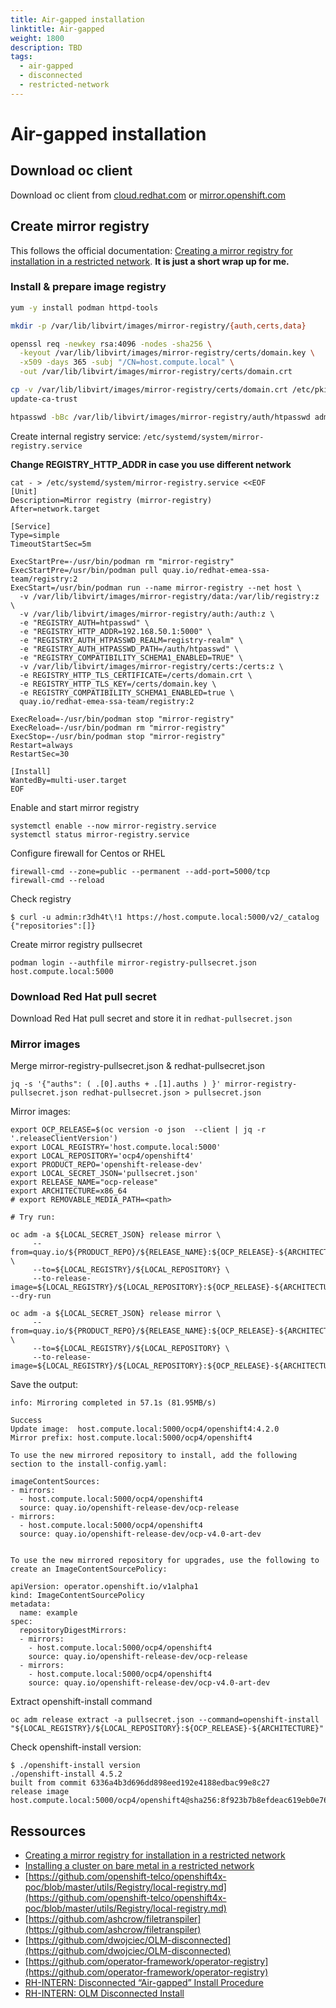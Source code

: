 ```yaml
---
title: Air-gapped installation
linktitle: Air-gapped
weight: 1800
description: TBD
tags:
  - air-gapped
  - disconnected
  - restricted-network
---
```

# Air-gapped installation

## Download oc client

Download oc client from [cloud.redhat.com](https://cloud.redhat.com/openshift/) or [mirror.openshift.com](https://mirror.openshift.com/pub/openshift-v4/clients/ocp/latest/)

## Create mirror registry

This follows the official documentation: [Creating a mirror registry for installation in a restricted network](https://docs.openshift.com/container-platform/latest/installing/install_config/installing-restricted-networks-preparations.html). **It is just a short wrap up for me.**

### Install & prepare image registry
```bash
yum -y install podman httpd-tools

mkdir -p /var/lib/libvirt/images/mirror-registry/{auth,certs,data}

openssl req -newkey rsa:4096 -nodes -sha256 \
  -keyout /var/lib/libvirt/images/mirror-registry/certs/domain.key \
  -x509 -days 365 -subj "/CN=host.compute.local" \
  -out /var/lib/libvirt/images/mirror-registry/certs/domain.crt

cp -v /var/lib/libvirt/images/mirror-registry/certs/domain.crt /etc/pki/ca-trust/source/anchors/
update-ca-trust

htpasswd -bBc /var/lib/libvirt/images/mirror-registry/auth/htpasswd admin r3dh4t\!1
```

Create internal registry service: `/etc/systemd/system/mirror-registry.service`

**Change REGISTRY_HTTP_ADDR in case you use different network**

```
cat - > /etc/systemd/system/mirror-registry.service <<EOF
[Unit]
Description=Mirror registry (mirror-registry)
After=network.target

[Service]
Type=simple
TimeoutStartSec=5m

ExecStartPre=-/usr/bin/podman rm "mirror-registry"
ExecStartPre=/usr/bin/podman pull quay.io/redhat-emea-ssa-team/registry:2
ExecStart=/usr/bin/podman run --name mirror-registry --net host \
  -v /var/lib/libvirt/images/mirror-registry/data:/var/lib/registry:z \
  -v /var/lib/libvirt/images/mirror-registry/auth:/auth:z \
  -e "REGISTRY_AUTH=htpasswd" \
  -e "REGISTRY_HTTP_ADDR=192.168.50.1:5000" \
  -e "REGISTRY_AUTH_HTPASSWD_REALM=registry-realm" \
  -e "REGISTRY_AUTH_HTPASSWD_PATH=/auth/htpasswd" \
  -e "REGISTRY_COMPATIBILITY_SCHEMA1_ENABLED=TRUE" \
  -v /var/lib/libvirt/images/mirror-registry/certs:/certs:z \
  -e REGISTRY_HTTP_TLS_CERTIFICATE=/certs/domain.crt \
  -e REGISTRY_HTTP_TLS_KEY=/certs/domain.key \
  -e REGISTRY_COMPATIBILITY_SCHEMA1_ENABLED=true \
  quay.io/redhat-emea-ssa-team/registry:2

ExecReload=-/usr/bin/podman stop "mirror-registry"
ExecReload=-/usr/bin/podman rm "mirror-registry"
ExecStop=-/usr/bin/podman stop "mirror-registry"
Restart=always
RestartSec=30

[Install]
WantedBy=multi-user.target
EOF
```

Enable and start mirror registry
```
systemctl enable --now mirror-registry.service
systemctl status mirror-registry.service
```

Configure firewall for Centos or RHEL
```
firewall-cmd --zone=public --permanent --add-port=5000/tcp
firewall-cmd --reload
```

Check registry
```
$ curl -u admin:r3dh4t\!1 https://host.compute.local:5000/v2/_catalog
{"repositories":[]}
```

Create mirror registry pullsecret
```
podman login --authfile mirror-registry-pullsecret.json host.compute.local:5000
```

### Download Red Hat pull secret

Download Red Hat pull secret and store it in `redhat-pullsecret.json`

### Mirror images

Merge  mirror-registry-pullsecret.json & redhat-pullsecret.json
```
jq -s '{"auths": ( .[0].auths + .[1].auths ) }' mirror-registry-pullsecret.json redhat-pullsecret.json > pullsecret.json
```

Mirror images:
```
export OCP_RELEASE=$(oc version -o json  --client | jq -r '.releaseClientVersion')
export LOCAL_REGISTRY='host.compute.local:5000'
export LOCAL_REPOSITORY='ocp4/openshift4'
export PRODUCT_REPO='openshift-release-dev'
export LOCAL_SECRET_JSON='pullsecret.json'
export RELEASE_NAME="ocp-release"
export ARCHITECTURE=x86_64
# export REMOVABLE_MEDIA_PATH=<path>

# Try run:

oc adm -a ${LOCAL_SECRET_JSON} release mirror \
     --from=quay.io/${PRODUCT_REPO}/${RELEASE_NAME}:${OCP_RELEASE}-${ARCHITECTURE} \
     --to=${LOCAL_REGISTRY}/${LOCAL_REPOSITORY} \
     --to-release-image=${LOCAL_REGISTRY}/${LOCAL_REPOSITORY}:${OCP_RELEASE}-${ARCHITECTURE} --dry-run

oc adm -a ${LOCAL_SECRET_JSON} release mirror \
     --from=quay.io/${PRODUCT_REPO}/${RELEASE_NAME}:${OCP_RELEASE}-${ARCHITECTURE} \
     --to=${LOCAL_REGISTRY}/${LOCAL_REPOSITORY} \
     --to-release-image=${LOCAL_REGISTRY}/${LOCAL_REPOSITORY}:${OCP_RELEASE}-${ARCHITECTURE}

```

Save the output:
```
info: Mirroring completed in 57.1s (81.95MB/s)

Success
Update image:  host.compute.local:5000/ocp4/openshift4:4.2.0
Mirror prefix: host.compute.local:5000/ocp4/openshift4

To use the new mirrored repository to install, add the following section to the install-config.yaml:

imageContentSources:
- mirrors:
  - host.compute.local:5000/ocp4/openshift4
  source: quay.io/openshift-release-dev/ocp-release
- mirrors:
  - host.compute.local:5000/ocp4/openshift4
  source: quay.io/openshift-release-dev/ocp-v4.0-art-dev


To use the new mirrored repository for upgrades, use the following to create an ImageContentSourcePolicy:

apiVersion: operator.openshift.io/v1alpha1
kind: ImageContentSourcePolicy
metadata:
  name: example
spec:
  repositoryDigestMirrors:
  - mirrors:
    - host.compute.local:5000/ocp4/openshift4
    source: quay.io/openshift-release-dev/ocp-release
  - mirrors:
    - host.compute.local:5000/ocp4/openshift4
    source: quay.io/openshift-release-dev/ocp-v4.0-art-dev
```

Extract openshift-install command
```
oc adm release extract -a pullsecret.json --command=openshift-install "${LOCAL_REGISTRY}/${LOCAL_REPOSITORY}:${OCP_RELEASE}-${ARCHITECTURE}"
```

Check openshift-install version:
```
$ ./openshift-install version
./openshift-install 4.5.2
built from commit 6336a4b3d696dd898eed192e4188edbac99e8c27
release image host.compute.local:5000/ocp4/openshift4@sha256:8f923b7b8efdeac619eb0e7697106c1d17dd3d262c49d8742b38600417cf7d1d
```



## Ressources

* [Creating a mirror registry for installation in a restricted network](https://docs.openshift.com/container-platform/4.2/installing/installing_restricted_networks/installing-restricted-networks-preparations.html)
* [Installing a cluster on bare metal in a restricted network](https://docs.openshift.com/container-platform/4.2/installing/installing\_restricted\_networks/installing-restricted-networks-bare-metal.html)
* [https://github.com/openshift-telco/openshift4x-poc/blob/master/utils/Registry/local-registry.md](https://github.com/openshift-telco/openshift4x-poc/blob/master/utils/Registry/local-registry.md)
* [https://github.com/ashcrow/filetranspiler](https://github.com/ashcrow/filetranspiler)
* [https://github.com/dwojciec/OLM-disconnected](https://github.com/dwojciec/OLM-disconnected)
* [https://github.com/operator-framework/operator-registry](https://github.com/operator-framework/operator-registry)
* [RH-INTERN: Disconnected “Air-gapped” Install Procedure](https://docs.google.com/document/d/10Wu-HRiQEZSdzroXeJKXyjcjcgBHUk3JRBNIpHlEd1A/edit\#)
* [RH-INTERN: OLM Disconnected Install](https://docs.google.com/document/d/1qTxpu_lyNxAH6Xbrqpk3bAj9WtwNH34f16JN4IxzOvg/edit#heading=h.de2g76xqzjd3)

